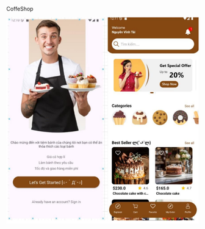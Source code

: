  C o f f e S h o p 
 


![Coffee Shop](https://raw.githubusercontent.com/iawak-source/CoffeShop/main/fdcbe509-9932-4288-acbc-27a1be3ede28.jpg)


